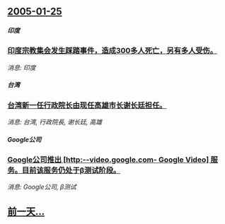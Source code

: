 ## [2005-01-25](/news/2005/01/25/index.md)

##### 印度
### [ 印度宗教集会发生踩踏事件，造成300多人死亡，另有多人受伤。](/news/2005/01/25/印度宗教集会发生踩踏事件-造成300多人死亡-另有多人受伤.md)
_消息: 印度_

##### 台湾
### [ 台湾新一任行政院长由现任高雄市长谢长廷担任。](/news/2005/01/25/台湾新一任行政院长由现任高雄市长谢长廷担任.md)
_消息: 台湾, 行政院長, 谢长廷, 高雄_

##### Google公司
### [ Google公司推出 [http:--video.google.com- Google Video] 服务。目前该服务仍处于β测试阶段。](/news/2005/01/25/Google公司推出-http-videogooglecom-Google-Video-服务-目前该服务.md)
_消息: Google公司, β测试_

## [前一天...](/news/2005/01/24/index.md)

